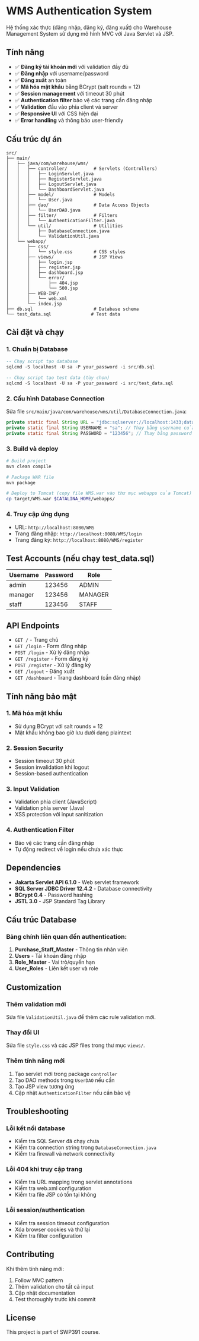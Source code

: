 # WMS Authentication System

Hệ thống xác thực (đăng nhập, đăng ký, đăng xuất) cho Warehouse Management System sử dụng mô hình MVC với Java Servlet và JSP.

## Tính năng

- ✅ **Đăng ký tài khoản mới** với validation đầy đủ
- ✅ **Đăng nhập** với username/password
- ✅ **Đăng xuất** an toàn
- ✅ **Mã hóa mật khẩu** bằng BCrypt (salt rounds = 12)
- ✅ **Session management** với timeout 30 phút
- ✅ **Authentication filter** bảo vệ các trang cần đăng nhập
- ✅ **Validation** đầu vào phía client và server
- ✅ **Responsive UI** với CSS hiện đại
- ✅ **Error handling** và thông báo user-friendly

## Cấu trúc dự án

```
src/
├── main/
│   ├── java/com/warehouse/wms/
│   │   ├── controller/          # Servlets (Controllers)
│   │   │   ├── LoginServlet.java
│   │   │   ├── RegisterServlet.java
│   │   │   ├── LogoutServlet.java
│   │   │   └── DashboardServlet.java
│   │   ├── model/               # Models
│   │   │   └── User.java
│   │   ├── dao/                 # Data Access Objects
│   │   │   └── UserDAO.java
│   │   ├── filter/              # Filters
│   │   │   └── AuthenticationFilter.java
│   │   └── util/                # Utilities
│   │       ├── DatabaseConnection.java
│   │       └── ValidationUtil.java
│   └── webapp/
│       ├── css/
│       │   └── style.css        # CSS styles
│       ├── views/               # JSP Views
│       │   ├── login.jsp
│       │   ├── register.jsp
│       │   ├── dashboard.jsp
│       │   └── error/
│       │       ├── 404.jsp
│       │       └── 500.jsp
│       ├── WEB-INF/
│       │   └── web.xml
│       └── index.jsp
├── db.sql                       # Database schema
└── test_data.sql               # Test data
```

## Cài đặt và chạy

### 1. Chuẩn bị Database

```sql
-- Chạy script tạo database
sqlcmd -S localhost -U sa -P your_password -i src/db.sql

-- Chạy script tạo test data (tùy chọn)
sqlcmd -S localhost -U sa -P your_password -i src/test_data.sql
```

### 2. Cấu hình Database Connection

Sửa file `src/main/java/com/warehouse/wms/util/DatabaseConnection.java`:

```java
private static final String URL = "jdbc:sqlserver://localhost:1433;databaseName=InventoryManagementDB;trustServerCertificate=true";
private static final String USERNAME = "sa"; // Thay bằng username của bạn
private static final String PASSWORD = "123456"; // Thay bằng password của bạn
```

### 3. Build và deploy

```bash
# Build project
mvn clean compile

# Package WAR file  
mvn package

# Deploy to Tomcat (copy file WMS.war vào thư mục webapps của Tomcat)
cp target/WMS.war $CATALINA_HOME/webapps/
```

### 4. Truy cập ứng dụng

- URL: `http://localhost:8080/WMS`
- Trang đăng nhập: `http://localhost:8080/WMS/login`
- Trang đăng ký: `http://localhost:8080/WMS/register`

## Test Accounts (nếu chạy test_data.sql)

| Username | Password | Role    |
|----------|----------|---------|
| admin    | 123456   | ADMIN   |
| manager  | 123456   | MANAGER |
| staff    | 123456   | STAFF   |

## API Endpoints

- `GET /` - Trang chủ
- `GET /login` - Form đăng nhập
- `POST /login` - Xử lý đăng nhập
- `GET /register` - Form đăng ký
- `POST /register` - Xử lý đăng ký
- `GET /logout` - Đăng xuất
- `GET /dashboard` - Trang dashboard (cần đăng nhập)

## Tính năng bảo mật

### 1. Mã hóa mật khẩu
- Sử dụng BCrypt với salt rounds = 12
- Mật khẩu không bao giờ lưu dưới dạng plaintext

### 2. Session Security
- Session timeout 30 phút
- Session invalidation khi logout
- Session-based authentication

### 3. Input Validation
- Validation phía client (JavaScript)
- Validation phía server (Java)
- XSS protection với input sanitization

### 4. Authentication Filter
- Bảo vệ các trang cần đăng nhập
- Tự động redirect về login nếu chưa xác thực

## Dependencies

- **Jakarta Servlet API 6.1.0** - Web servlet framework
- **SQL Server JDBC Driver 12.4.2** - Database connectivity
- **BCrypt 0.4** - Password hashing
- **JSTL 3.0** - JSP Standard Tag Library

## Cấu trúc Database

### Bảng chính liên quan đến authentication:

1. **Purchase_Staff_Master** - Thông tin nhân viên
2. **Users** - Tài khoản đăng nhập
3. **Role_Master** - Vai trò/quyền hạn
4. **User_Roles** - Liên kết user và role

## Customization

### Thêm validation mới
Sửa file `ValidationUtil.java` để thêm các rule validation mới.

### Thay đổi UI
Sửa file `style.css` và các JSP files trong thư mục `views/`.

### Thêm tính năng mới
1. Tạo servlet mới trong package `controller`
2. Tạo DAO methods trong `UserDAO` nếu cần
3. Tạo JSP view tương ứng
4. Cập nhật `AuthenticationFilter` nếu cần bảo vệ

## Troubleshooting

### Lỗi kết nối database
- Kiểm tra SQL Server đã chạy chưa
- Kiểm tra connection string trong `DatabaseConnection.java`
- Kiểm tra firewall và network connectivity

### Lỗi 404 khi truy cập trang
- Kiểm tra URL mapping trong servlet annotations
- Kiểm tra web.xml configuration
- Kiểm tra file JSP có tồn tại không

### Lỗi session/authentication
- Kiểm tra session timeout configuration
- Xóa browser cookies và thử lại
- Kiểm tra filter configuration

## Contributing

Khi thêm tính năng mới:
1. Follow MVC pattern
2. Thêm validation cho tất cả input
3. Cập nhật documentation
4. Test thoroughly trước khi commit

## License

This project is part of SWP391 course.
